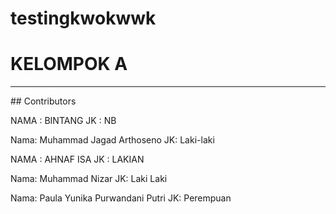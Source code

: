 # testingkwokwwk

# KELOMPOK A


<hr>
## Contributors

NAMA : BINTANG
JK : NB

Nama: Muhammad Jagad Arthoseno
JK: Laki-laki

NAMA : AHNAF ISA
JK : LAKIAN

Nama: Muhammad Nizar 
JK: Laki Laki

Nama: Paula Yunika Purwandani Putri
JK: Perempuan
